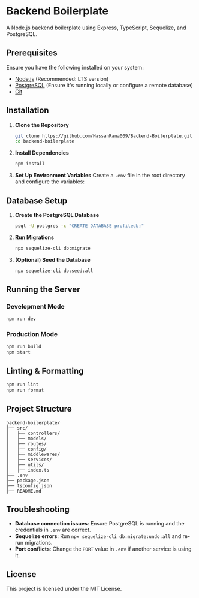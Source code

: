 # Backend Boilerplate

A Node.js backend boilerplate using Express, TypeScript, Sequelize, and PostgreSQL.

## Prerequisites

Ensure you have the following installed on your system:
- [Node.js](https://nodejs.org/) (Recommended: LTS version)
- [PostgreSQL](https://www.postgresql.org/) (Ensure it's running locally or configure a remote database)
- [Git](https://git-scm.com/)

## Installation

1. **Clone the Repository**
   ```sh
   git clone https://github.com/HassanRana009/Backend-Boilerplate.git
   cd backend-boilerplate
   ```

2. **Install Dependencies**
   ```sh
   npm install
   ```

3. **Set Up Environment Variables**
   Create a `.env` file in the root directory and configure the variables:


## Database Setup

1. **Create the PostgreSQL Database**
   ```sh
   psql -U postgres -c "CREATE DATABASE profiledb;"
   ```

2. **Run Migrations**
   ```sh
   npx sequelize-cli db:migrate
   ```

3. **(Optional) Seed the Database**
   ```sh
   npx sequelize-cli db:seed:all
   ```

## Running the Server

### Development Mode
```sh
npm run dev
```

### Production Mode
```sh
npm run build
npm start
```

## Linting & Formatting
```sh
npm run lint
npm run format
```

## Project Structure
```
backend-boilerplate/
├── src/
│   ├── controllers/
│   ├── models/
│   ├── routes/
│   ├── config/
│   ├── middlewares/
│   ├── services/
│   ├── utils/
│   ├── index.ts
├── .env
├── package.json
├── tsconfig.json
├── README.md
```


## Troubleshooting

- **Database connection issues**: Ensure PostgreSQL is running and the credentials in `.env` are correct.
- **Sequelize errors**: Run `npx sequelize-cli db:migrate:undo:all` and re-run migrations.
- **Port conflicts**: Change the `PORT` value in `.env` if another service is using it.

## License
This project is licensed under the MIT License.

